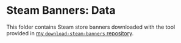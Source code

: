 # Steam Banners: Data

This folder contains Steam store banners downloaded with the tool provided in [my `download-steam-banners` repository](https://github.com/woctezuma/download-steam-banners).

